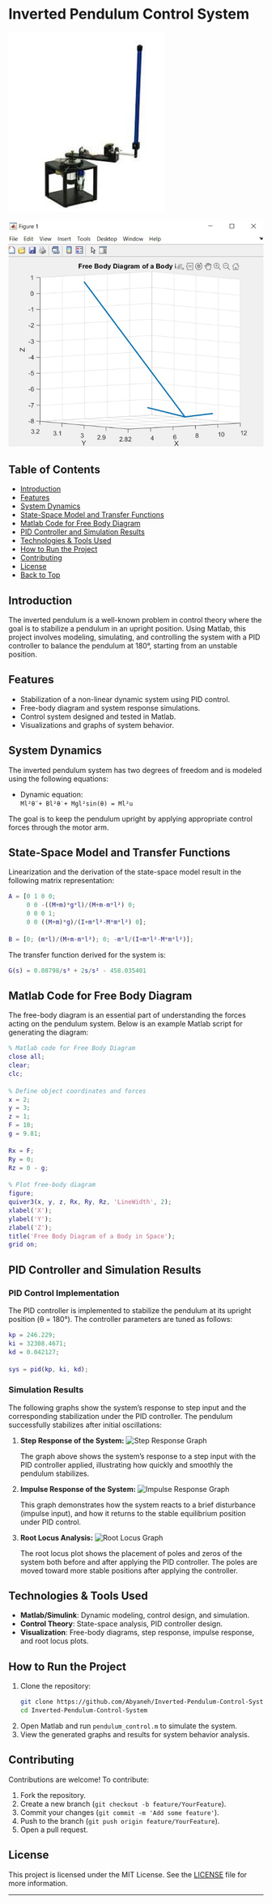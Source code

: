 # Inverted Pendulum Control System

![Project Image_1](https://github.com/Abyaneh/Inverted-Pendulum-Control-System/blob/main/Code%20and%20photos/picture/shape.jpg) 

![Project Image_2](https://github.com/Abyaneh/Inverted-Pendulum-Control-System/blob/main/Code%20and%20photos/picture/1.jpg) 


## Table of Contents
- [Introduction](#introduction)
- [Features](#features)
- [System Dynamics](#system-dynamics)
- [State-Space Model and Transfer Functions](#state-space-model-and-transfer-functions)
- [Matlab Code for Free Body Diagram](#matlab-code-for-free-body-diagram)
- [PID Controller and Simulation Results](#pid-controller-and-simulation-results)
- [Technologies & Tools Used](#technologies--tools-used)
- [How to Run the Project](#how-to-run-the-project)
- [Contributing](#contributing)
- [License](#license)
- [Back to Top](#)

## Introduction
The inverted pendulum is a well-known problem in control theory where the goal is to stabilize a pendulum in an upright position. Using Matlab, this project involves modeling, simulating, and controlling the system with a PID controller to balance the pendulum at 180°, starting from an unstable position.

## Features
- Stabilization of a non-linear dynamic system using PID control.
- Free-body diagram and system response simulations.
- Control system designed and tested in Matlab.
- Visualizations and graphs of system behavior.

## System Dynamics
The inverted pendulum system has two degrees of freedom and is modeled using the following equations:
- Dynamic equation:  
  `Ml²θ̈ + Bl²θ̇ + Mgl²sin(θ) = Ml²u`
  
The goal is to keep the pendulum upright by applying appropriate control forces through the motor arm.

## State-Space Model and Transfer Functions
Linearization and the derivation of the state-space model result in the following matrix representation:
```matlab
A = [0 1 0 0;
     0 0 -((M+m)*g*l)/(M+m-m*l²) 0;
     0 0 0 1;
     0 0 ((M+m)*g)/(I+m*l²-M*m*l²) 0];
 
B = [0; (m*l)/(M+m-m*l²); 0; -m*l/(I+m*l²-M*m*l²)];
```

The transfer function derived for the system is:
```matlab
G(s) = 0.08798/s³ + 2s/s² - 458.035401
```

## Matlab Code for Free Body Diagram
The free-body diagram is an essential part of understanding the forces acting on the pendulum system. Below is an example Matlab script for generating the diagram:
```matlab
% Matlab code for Free Body Diagram
close all;
clear;
clc;

% Define object coordinates and forces
x = 2;
y = 3;
z = 1;
F = 10;
g = 9.81;

Rx = F;
Ry = 0;
Rz = 0 - g;

% Plot free-body diagram
figure;
quiver3(x, y, z, Rx, Ry, Rz, 'LineWidth', 2);
xlabel('X');
ylabel('Y');
zlabel('Z');
title('Free Body Diagram of a Body in Space');
grid on;
```

## PID Controller and Simulation Results

### PID Control Implementation
The PID controller is implemented to stabilize the pendulum at its upright position (θ = 180°). The controller parameters are tuned as follows:

```matlab
kp = 246.229;
ki = 32308.4671;
kd = 0.042127;

sys = pid(kp, ki, kd);
```

### Simulation Results
The following graphs show the system’s response to step input and the corresponding stabilization under the PID controller. The pendulum successfully stabilizes after initial oscillations:

1. **Step Response of the System:**
    ![Step Response Graph](#) <!-- Placeholder for Step Response Graph -->

    The graph above shows the system’s response to a step input with the PID controller applied, illustrating how quickly and smoothly the pendulum stabilizes.

2. **Impulse Response of the System:**
    ![Impulse Response Graph](#) <!-- Placeholder for Impulse Response Graph -->

    This graph demonstrates how the system reacts to a brief disturbance (impulse input), and how it returns to the stable equilibrium position under PID control.

3. **Root Locus Analysis:**
    ![Root Locus Graph](#) <!-- Placeholder for Root Locus Graph -->

    The root locus plot shows the placement of poles and zeros of the system both before and after applying the PID controller. The poles are moved toward more stable positions after applying the controller.

## Technologies & Tools Used
- **Matlab/Simulink**: Dynamic modeling, control design, and simulation.
- **Control Theory**: State-space analysis, PID controller design.
- **Visualization**: Free-body diagrams, step response, impulse response, and root locus plots.

## How to Run the Project
1. Clone the repository:
   ```bash
   git clone https://github.com/Abyaneh/Inverted-Pendulum-Control-System.git
   cd Inverted-Pendulum-Control-System
   ```
2. Open Matlab and run `pendulum_control.m` to simulate the system.
3. View the generated graphs and results for system behavior analysis.

## Contributing
Contributions are welcome! To contribute:
1. Fork the repository.
2. Create a new branch (`git checkout -b feature/YourFeature`).
3. Commit your changes (`git commit -m 'Add some feature'`).
4. Push to the branch (`git push origin feature/YourFeature`).
5. Open a pull request.

## License
This project is licensed under the MIT License. See the [LICENSE](LICENSE) file for more information.

---

